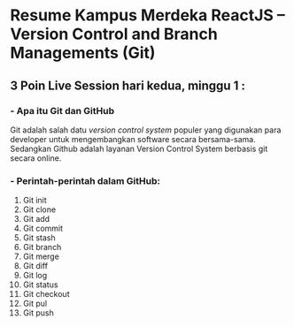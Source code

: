 # Resume Kampus Merdeka ReactJS – Version Control and Branch Managements (Git)

## 3 Poin Live Session hari kedua, minggu 1 :
### - Apa itu Git dan GitHub

Git adalah salah datu *version control system* populer yang digunakan para developer untuk mengembangkan software secara bersama-sama. Sedangkan Github adalah layanan Version Control System berbasis git secara online.

### - Perintah-perintah dalam GitHub:

1. Git init
2. Git clone
3. Git add
4. Git commit
5. Git stash
6. Git branch
7. Git merge
8. Git diff
9. Git log
10. Git status
11. Git checkout
12. Git pul
13. Git push